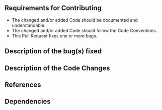 ## Requirements for Contributing

* The changed and/or added Code should be documented and understandable.
* The changed and/or added Code should follow the Code Conventions.
* This Pull Request fixes one or more bugs.

## Description of the bug(s) fixed

<!--
Please provide a description of the Bugs fixed in this pull request.
-->

## Description of the Code Changes

<!--
Please describe all changes made in this Pull Request.
-->

## References

<!--
If this Pull Request Refers to anything, that should be documented here.
E.g. if there already is an issue on the project page mention the issue ID.
-->

## Dependencies

<!--
If there are some new Dependencies, they should be listed here.
-->
